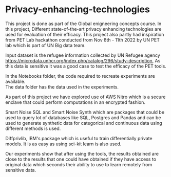 # Privacy-enhancing-technologies

This project is done as part of the Global enigneering concepts course. In this project, Different state-of-the-art privacy enhancing technologies are used for evaluation of their efficacy. This project also partly had inspiration from PET Lab hackathon conducted from Nov 8th - 11th 2022 by UN PET lab which is part of UN Big data team.  

Input dataset is the refugee information collected by UN Refugee agency https://microdata.unhcr.org/index.php/catalog/296/study-description, As this data is sensitive it was a good case to test the efficacy of the PET tools.  

In the Notebooks folder, the code required to recreate experiments are available.  
The data folder has the data used in the experiments.

As part of this project we have explored use of AWS Nitro which is a secure enclave that could perform computations in an encrypted fashion.  

Smart Noise SQL and Smart Noise Synth which are packages that could be used to query lot of databases like SQL, Postgres and Pandas and can be used to generate synthetic data for categorical and continuous data using different methods is used.  

Diffprivlib, IBM's package which is useful to train differentially private models. It is as easy as using sci-kit learn is also used.

Our experiments show that after using the tools, the results obtained are close to the results that one could have obtained if they have access to original data which seconds their ability to use to learn remotely from sensitive data.
